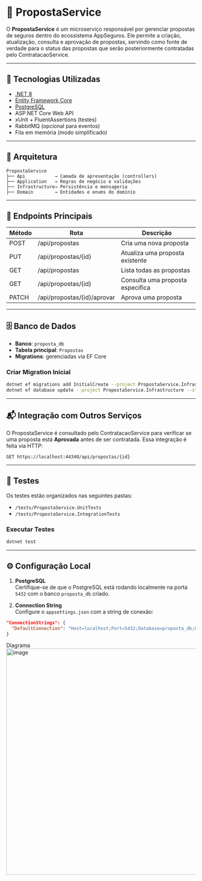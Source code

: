 
# 📄 PropostaService

O **PropostaService** é um microserviço responsável por gerenciar propostas de seguros dentro do ecossistema AppSeguros. Ele permite a criação, atualização, consulta e aprovação de propostas, servindo como fonte de verdade para o status das propostas que serão posteriormente contratadas pelo ContratacaoService.

---

## 🚀 Tecnologias Utilizadas

- [.NET 8](https://dotnet.microsoft.com/)
- [Entity Framework Core](https://learn.microsoft.com/ef/)
- [PostgreSQL](https://www.postgresql.org/)
- ASP.NET Core Web API
- xUnit + FluentAssertions (testes)
- RabbitMQ (opcional para eventos)
- Fila em memória (modo simplificado)

---

## 🧱 Arquitetura

```
PropostaService
├── Api           → Camada de apresentação (controllers)
├── Application   → Regras de negócio e validações
├── Infrastructure→ Persistência e mensageria
├── Domain        → Entidades e enums do domínio
```

---

## 📡 Endpoints Principais

| Método | Rota               | Descrição                          |
|--------|--------------------|------------------------------------|
| POST   | /api/propostas     | Cria uma nova proposta             |
| PUT    | /api/propostas/{id}| Atualiza uma proposta existente    |
| GET    | /api/propostas     | Lista todas as propostas           |
| GET    | /api/propostas/{id}| Consulta uma proposta específica   |
| PATCH  | /api/propostas/{id}/aprovar | Aprova uma proposta         |

---

## 🗄️ Banco de Dados

- **Banco**: `proposta_db`
- **Tabela principal**: `Propostas`
- **Migrations**: gerenciadas via EF Core

### Criar Migration Inicial

```bash
dotnet ef migrations add InitialCreate --project PropostaService.Infrastructure --startup-project PropostaService.Api
dotnet ef database update --project PropostaService.Infrastructure --startup-project PropostaService.Api
```

---

## 📬 Integração com Outros Serviços

O PropostaService é consultado pelo ContratacaoService para verificar se uma proposta está **Aprovada** antes de ser contratada. Essa integração é feita via HTTP:

```http
GET https://localhost:44340/api/propostas/{id}
```

---

## 🧪 Testes

Os testes estão organizados nas seguintes pastas:

- `/tests/PropostaService.UnitTests`
- `/tests/PropostaService.IntegrationTests`

### Executar Testes

```bash
dotnet test
```

---

## ⚙️ Configuração Local

1. **PostgreSQL**  
   Certifique-se de que o PostgreSQL está rodando localmente na porta `5432` com o banco `proposta_db` criado.

2. **Connection String**  
   Configure o `appsettings.json` com a string de conexão:

```json
"ConnectionStrings": {
  "DefaultConnection": "Host=localhost;Port=5432;Database=proposta_db;Username=postgres;Password=postgres"
}
```

Diagrama <img width="600" height="600" alt="image" src="https://github.com/user-attachments/assets/eb2019de-c0b9-4487-acf4-46c727a69033" />



